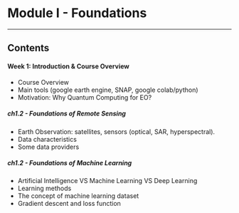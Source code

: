 <!-- .slide: data-background="#E6F7FF" -->

# Module I - Foundations <!-- .element: class="r-fit-text" -->

---

## Contents

#### Week 1: Introduction & Course Overview

- Course Overview
- Main tools (google earth engine, SNAP, google colab/python)
- Motivation: Why Quantum Computing for EO?

##### ch1.2 - Foundations of Remote Sensing

- Earth Observation: satellites, sensors (optical, SAR, hyperspectral).
- Data characteristics
- Some data providers

##### ch1.2 - Foundations of Machine Learning

- Artificial Intelligence VS Machine Learning VS Deep Learning
- Learning methods
- The concept of machine learning dataset
- Gradient descent and loss function